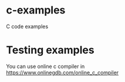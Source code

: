 # c-examples
C code examples


# Testing examples

You can use online c compiler in https://www.onlinegdb.com/online_c_compiler
